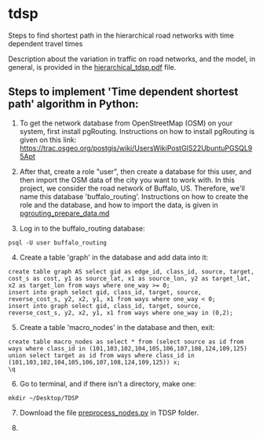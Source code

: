 # tdsp
Steps to find shortest path in the hierarchical road networks with time dependent travel times

Description about the variation in traffic on road networks, and the model, in general, is provided in the [hierarchical_tdsp.pdf](hierarchical_tdsp.pdf) file.

## Steps to implement 'Time dependent shortest path' algorithm in Python:
1) To get the network database from OpenStreetMap (OSM) on your system, first install pgRouting. Instructions on how to install pgRouting is given on this link: https://trac.osgeo.org/postgis/wiki/UsersWikiPostGIS22UbuntuPGSQL95Apt

2) After that, create a role "user", then create a database for this user, and then import the OSM data of the city you want to work with. In this project, we consider the road network of Buffalo, US. Therefore, we'll name this database 'buffalo_routing'. Instructions on how to create the role and the database, and how to import the data, is given in [pgrouting_prepare_data.md](pgrouting_prepare_data.md)

3) Log in to the buffalo_routing database:
```
psql -U user buffalo_routing
```

4) Create a table 'graph' in the database and add data into it:
```
create table graph AS select gid as edge_id, class_id, source, target, cost_s as cost, y1 as source_lat, x1 as source_lon, y2 as target_lat, x2 as target_lon from ways where one_way >= 0;
insert into graph select gid, class_id, target, source, reverse_cost_s, y2, x2, y1, x1 from ways where one_way < 0;
insert into graph select gid, class_id, target, source, reverse_cost_s, y2, x2, y1, x1 from ways where one_way in (0,2);
```

5) Create a table 'macro_nodes' in the database and then, exit:
```
create table macro_nodes as select * from (select source as id from ways where class_id in (101,103,102,104,105,106,107,108,124,109,125) union select target as id from ways where class_id in (101,103,102,104,105,106,107,108,124,109,125)) x;
\q
```

6) Go to terminal, and if there isn't a directory, make one:
```
mkdir ~/Desktop/TDSP
```

7) Download the file [preprocess_nodes.py](preprocess_nodes.py) in TDSP folder.

8) 
